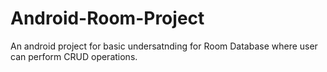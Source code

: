 # Android-Room-Project
An android project for basic undersatnding for Room Database where user can perform CRUD operations.
